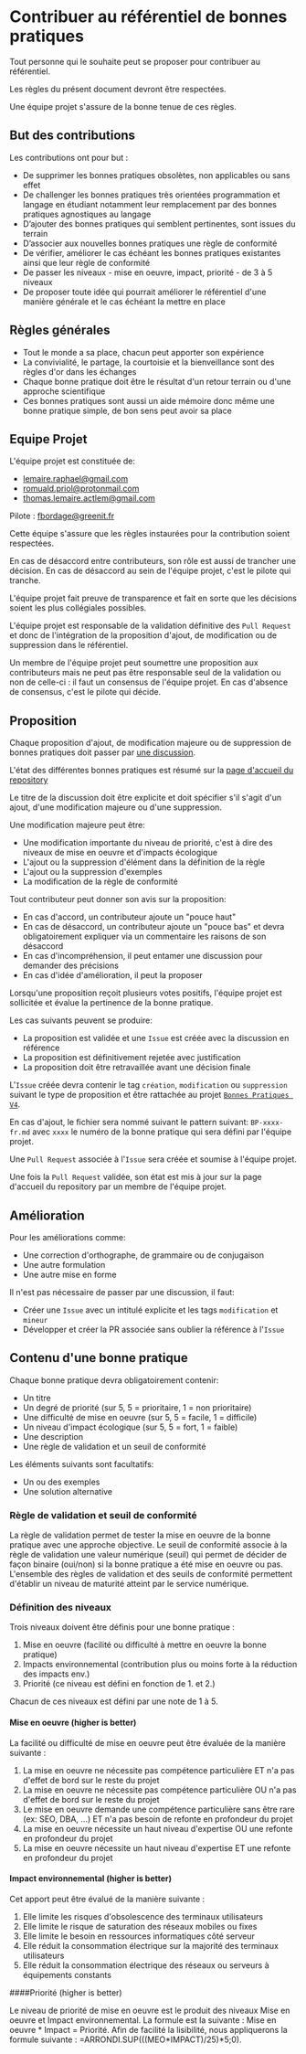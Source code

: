 # Contribuer au référentiel de bonnes pratiques

Tout personne qui le souhaite peut se proposer pour contribuer au référentiel.

Les règles du présent document devront être respectées.

Une équipe projet s'assure de la bonne tenue de ces règles.

## But des contributions

Les contributions ont pour but :

- De supprimer les bonnes pratiques obsolètes, non applicables ou sans effet
- De challenger les bonnes pratiques très orientées programmation et langage en étudiant notamment leur remplacement par des bonnes pratiques agnostiques au langage
- D’ajouter des bonnes pratiques qui semblent pertinentes, sont issues du terrain
- D’associer aux nouvelles bonnes pratiques une règle de conformité
- De vérifier, améliorer le cas échéant les bonnes pratiques existantes ainsi que leur règle de conformité
- De passer les niveaux - mise en oeuvre, impact, priorité - de 3 à 5 niveaux
- De proposer toute idée qui pourrait améliorer le référentiel d'une manière générale et le cas échéant la mettre en place

## Règles générales

- Tout le monde a sa place, chacun peut apporter son expérience
- La convivialité, le partage, la courtoisie et la bienveillance sont des règles d'or dans les échanges
- Chaque bonne pratique doit être le résultat d'un retour terrain ou d'une approche scientifique
- Ces bonnes pratiques sont aussi un aide mémoire donc même une bonne pratique simple, de bon sens peut avoir sa place

## Equipe Projet

L'équipe projet est constituée de:

- lemaire.raphael@gmail.com
- romuald.priol@protonmail.com
- thomas.lemaire.actlem@gmail.com

Pilote : fbordage@greenit.fr

Cette équipe s'assure que les règles instaurées pour la contribution soient respectées.

En cas de désaccord entre contributeurs, son rôle est aussi de trancher une décision. En cas de désaccord au sein de l'équipe projet, c'est le pilote qui tranche.

L'équipe projet fait preuve de transparence et fait en sorte que les décisions soient les plus collégiales possibles.

L'équipe projet est responsable de la validation définitive des `Pull Request` et donc de l'intégration de la proposition d'ajout, de modification ou de suppression dans le référentiel.

Un membre de l'équipe projet peut soumettre une proposition aux contributeurs mais ne peut pas être responsable seul de la validation ou non de celle-ci : il faut un consensus de l'équipe projet. En cas d'absence de consensus, c'est le pilote qui décide.

## Proposition

Chaque proposition d'ajout, de modification majeure ou de suppression de bonnes pratiques doit passer par [une discussion](https://github.com/cnumr/best-practices/discussions/categories/bonnes-pratiques).

L'état des différentes bonnes pratiques est résumé sur la [page d'accueil du repository](README.md)

Le titre de la discussion doit être explicite et doit spécifier s'il s'agit d'un ajout, d'une modification majeure ou d'une suppression.

Une modification majeure peut être:

- Une modification importante du niveau de priorité, c'est à dire des niveaux de mise en oeuvre et d'impacts écologique
- L'ajout ou la suppression d'élément dans la définition de la règle
- L'ajout ou la suppression d'exemples
- La modification de la règle de conformité

Tout contributeur peut donner son avis sur la proposition:

- En cas d'accord, un contributeur ajoute un "pouce haut"
- En cas de désaccord, un contributeur ajoute un "pouce bas" et devra obligatoirement expliquer via un commentaire les raisons de son désaccord
- En cas d'incompréhension, il peut entamer une discussion pour demander des précisions
- En cas d'idée d'amélioration, il peut la proposer

Lorsqu'une proposition reçoit plusieurs votes positifs, l'équipe projet est sollicitée et évalue la pertinence de la bonne pratique.

Les cas suivants peuvent se produire:

- La proposition est validée et une `Issue` est créée avec la discussion en référence
- La proposition est définitivement rejetée avec justification
- La proposition doit être retravaillée avant une décision finale

L'`Issue` créée devra contenir le tag `création`, `modification` ou `suppression` suivant le type de proposition et être rattachée au projet [`Bonnes Pratiques V4`](https://github.com/cnumr/best-practices/projects/1).

En cas d'ajout, le fichier sera nommé suivant le pattern suivant: `BP-xxxx-fr.md` avec `xxxx` le numéro de la bonne pratique qui sera défini par l'équipe projet.

Une `Pull Request` associée à l'`Issue` sera créée et soumise à l'équipe projet.

Une fois la `Pull Request` validée, son état est mis à jour sur la page d'accueil du repository par un membre de l'équipe projet.

## Amélioration

Pour les améliorations comme:

- Une correction d'orthographe, de grammaire ou de conjugaison
- Une autre formulation
- Une autre mise en forme

Il n'est pas nécessaire de passer par une discussion, il faut:

- Créer une `Issue` avec un intitulé explicite et les tags `modification` et `mineur`
- Développer et créer la PR associée sans oublier la référence à l'`Issue`

## Contenu d'une bonne pratique

Chaque bonne pratique devra obligatoirement contenir:

- Un titre
- Un degré de priorité (sur 5, 5 = prioritaire, 1 = non prioritaire)
- Une difficulté de mise en oeuvre (sur 5, 5 = facile, 1 = difficile)
- Un niveau d'impact écologique (sur 5, 5 = fort, 1 = faible)
- Une description
- Une règle de validation et un seuil de conformité

Les éléments suivants sont facultatifs:

- Un ou des exemples
- Une solution alternative

### Règle de validation et seuil de conformité

La règle de validation permet de tester la mise en oeuvre de la bonne pratique avec une approche objective.
Le seuil de conformité associe à la règle de validation une valeur numérique (seuil) qui permet de décider de façon binaire (oui/non) si la bonne pratique a été mise en oeuvre ou pas.
L'ensemble des règles de validation et des seuils de conformité permettent d'établir un niveau de maturité atteint par le service numérique.

### Définition des niveaux

Trois niveaux doivent être définis pour une bonne pratique :
1. Mise en oeuvre (facilité ou difficulté à mettre en oeuvre la bonne pratique)
2. Impacts environnemental (contribution plus ou moins forte à la réduction des impacts env.)
3. Priorité (ce niveau est défini en fonction de 1. et 2.)

Chacun de ces niveaux est défini par une note de 1 à 5.

#### Mise en oeuvre (higher is better)
   
La facilité ou difficulté de mise en oeuvre peut être évaluée de la manière suivante :
1. La mise en oeuvre ne nécessite pas compétence particulière ET n'a pas d'effet de bord sur le reste du projet
2. La mise en oeuvre ne nécessite pas compétence particulière OU n'a pas d'effet de bord sur le reste du projet
3. Le mise en oeuvre demande une compétence particulière sans être rare (ex: SEO, DBA, ...) ET n'a pas besoin de refonte en profondeur du projet
4. La mise en oeuvre nécessite un haut niveau d'expertise OU une refonte en profondeur du projet
5. La mise en oeuvre nécessite un haut niveau d'expertise ET une refonte en profondeur du projet

#### Impact environnemental (higher is better)

Cet apport peut être évalué de la manière suivante :
1. Elle limite les risques d'obsolescence des terminaux utilisateurs
2. Elle limite le risque de saturation des réseaux mobiles ou fixes
3. Elle limite le besoin en ressources informatiques côté serveur
4. Elle réduit la consommation électrique sur la majorité des terminaux utilisateurs
5. Elle réduit la consommation électrique des réseaux ou serveurs à équipements constants

####Priorité (higher is better)

Le niveau de priorité de mise en oeuvre est le produit des niveaux Mise en oeuvre et Impact environnemental.
La formule est la suivante : Mise en oeuvre * Impact = Priorité.
Afin de facilité la lisibilité, nous appliquerons la formule suivante : =ARRONDI.SUP(((MEO*IMPACT)/25)*5;0).